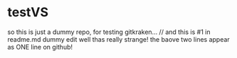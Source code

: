 # testVS
so this is just a dummy repo, for testing gitkraken...
// and this is #1 in readme.md dummy edit
well thas really strange! the baove two lines appear as ONE line on github!
